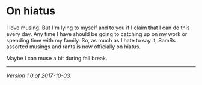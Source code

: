 On hiatus
=========

I love musing. But I'm lying to myself and to you if I claim that I can
do this every day. Any time I have should be going to catching up on my
work or spending time with my family. So, as much as I hate to say it,
SamRs assorted musings and rants is now officially on hiatus.

Maybe I can muse a bit during fall break. 

---

*Version 1.0 of 2017-10-03.*

